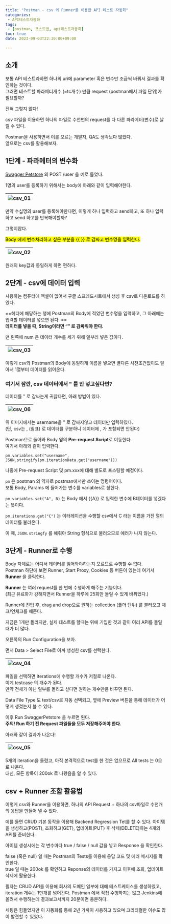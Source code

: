 ```yaml
---
title: "Postman - csv 와 Runner를 이용한 API 테스트 자동화"
categories:
 - API테스트자동화
tags:
 - [postman, 포스트맨, api테스트자동화]
toc: true
date: 2023-09-03T22:30:00+09:00

---
```


<h2 id="소개">소개</h2>
<p>보통 API 테스트라하면 하나의 uri에 parameter 혹은 변수만 조금씩 바꿔서 결과를 확인하는 것이다.<br>
그러면 테스트할 파라메터개수 (=tc개수) 만큼 request (postman에서 파일 단위)가 필요할까?</p>
<p>전혀 그렇지 않다!</p>
<p>csv 파일을 이용하면 하나의 파일로 수천번의 request를 다 다른 파라메터(변수)로 날릴 수 있다.</p>
<p>Postman을 사용하면서 이를 모르는 개발자, QA도 생각보다 많았다.<br>
앞으로는 csv를 활용해보자.</p>
<h2 id="단계---파라메터의-변수화">1단계 - 파라메터의 변수화</h2>
<p><a href="https://petstore.swagger.io/#/">Swagger Petstore</a> 의 POST /user 을 예로 들었다.</p>
<p>1명의 user를 등록하기 위해서는 body에 아래와 같이 입력해야한다.</p>

<table>
<thead>
<tr>
<th><img src="/assets/images/postman_csv_01.png" alt="csv_01"></th>
</tr>
</thead>
<tbody></tbody>
</table><p>만약 수십명의 user를 등록해야한다면, 이렇게 하나 입력하고 send하고, 또 하나 입력하고 send 하고를 반복해야할까?</p>
<p>그렇지않다.</p>
<p><mark>Body 에서 변수처리하고 싶은 부분을 {{  }} 로 감싸고 변수명을 입력한다.</mark></p>

<table>
<thead>
<tr>
<th><img src="/assets/images/postman_csv_02.png" alt="csv_02"></th>
</tr>
</thead>
<tbody></tbody>
</table><p>원래의 key값과 동일하게 하면 편하다.</p>
<h2 id="단계---csv에-데이터-입력">2단계 - csv에 데이터 입력</h2>
<p>사용하는 컴퓨터에 엑셀이 없어서 구글 스프레드시트에서 생성 후 csv로 다운로드를 하였다.</p>
<p>==헤더에 해당하는 행에 Postman의 Body에 적었던 변수명을 입력하고, 그 아래에는 입력할 데이터를 넣으면 된다. ==<br>
<strong>데이터를 넣을 때, String이라면 “” 로 감싸줘야 한다.</strong></p>
<p>맨 왼쪽에 num 은 데이터 개수를 세기 위해 일부러 넣은 값이다.</p>

<table>
<thead>
<tr>
<th><img src="/assets/images/postman_csv_03.png" alt="csv_03"></th>
</tr>
</thead>
<tbody></tbody>
</table><p>이렇게 csv와 Postman의 Body에 동일하게 이름을 넣으면 별다른 사전조건없이도 알아서 1열부터 데이터를 읽어온다.</p>
<h3 id="여기서-잠깐-csv-데이터에서--를-안-넣고싶다면"><strong>여기서 잠깐, csv 데이터에서 " 를 안 넣고싶다면?</strong></h3>
<p>데이터를  " 로 감싸는게 귀찮다면, 아래 방법이 있다.</p>

<table>
<thead>
<tr>
<th><img src="/assets/images/postman_csv_06.png" alt="csv_06"></th>
</tr>
</thead>
<tbody></tbody>
</table><p>위 이미지에서는 username을 " 로 감싸지않고 데이터만 입력하였다.<br>
(단, csv는 , (쉼표) 로 데이터를 구분하니 데이터에 , 가 포함되면 안된다)</p>
<p>Postman으로 돌아와 Body 옆의 <strong>Pre-request Script</strong>로 이동한다.<br>
여기서 아래와 같이 입력한다.</p>
<pre><code>pm.variables.set("username", JSON.stringify(pm.iterationData.get("username")))
</code></pre>
<p>나중에 Pre-request Script 및 pm.xxx에 대해 별도로 포스팅할 예정이다.</p>
<p><code>pm</code> 은 postman 의 약자로 postman에서만 쓰이는 명령어이다.<br>
보통 Body, Params 에 들어가는 변수를 variables로 칭한다.</p>
<p><code>pm.variables.set("A", B)</code> 는 Body 에서 {{A}} 로 입력한 변수에 B데이터를 넣겠다는 뜻이다.</p>
<p><code>pm.iterations.get("C")</code> 는 이터레이션을 수행할 csv에서 C 라는 이름을 가진 열의 데이터를 불러온다.</p>
<p>이 때, <code>JSON.stringfy</code> 를 해줘야 String 형식으로 불러오므로 에러가 나지 않는다.</p>
<h2 id="단계---runner로-수행">3단계 - Runner로 수행</h2>
<p>Body 자체로는 어디서 데이터를 읽어와야하는지 모르므로 수행할 수 없다.<br>
Postman 하단에 보면 Runner, Start Proxy, Cookies 등 버튼이 있는데 여기서 <strong>Runner</strong> 을 클릭한다.</p>
<p><strong>Runner</strong> 는 여러 request를 한 번에 수행하게 해주는 기능이다.<br>
(최근 유료화가 강해지면서 Runner을 하루에 25회만 돌릴 수 있게 바뀌었다.)</p>
<p>Runner에 진입 후, drag and drop으로 원하는 collection (폴더 단위) 를 불러오고 체크/언체크를 해준다.</p>
<p>지금은 1개만 돌리지만, 실제 테스트를 할때는 위에 기입한 것과 같이 여러 API를 돌릴때가 더 많다.</p>
<p>오른쪽의 Run Configuration을 보자.</p>
<p>먼저 Data &gt; Select File로 아까 생성한 csv를 선택한다.</p>

<table>
<thead>
<tr>
<th><img src="/assets/images/postman_csv_04.png" alt="csv_04"></th>
</tr>
</thead>
<tbody></tbody>
</table><p>파일을 선택하면 Iterations에 수행할 개수가 저절로 나온다.<br>
이게 testcase 의 개수가 된다.<br>
만약 전체가 아닌 일부를 돌리고 싶다면 원하는 개수만큼 바꾸면 된다.</p>
<p>Data File Type 도 text/csv로 자동 선택되고, 옆에 Preview 버튼을 통해 데이터가 어떻게 생겼는지 볼 수 있다.</p>
<p>이후 Run SwaggerPetstore 을 누르면 된다.<br>
<strong>주의! Run 하기 전 Request 파일들을 모두 저장해주어야 한다.</strong></p>
<p>아래와 같이 결과가 나온다!</p>

<table>
<thead>
<tr>
<th><img src="/assets/images/postman_csv_05.png" alt="csv_05"></th>
</tr>
</thead>
<tbody></tbody>
</table><p>5개의 iteration을 돌렸고, 아직 본격적으로 test를 한 것은 없으므로 All tests 는 0으로 나온다.<br>
대신, 모든 항목이 200ok 로 나왔음을 알 수 있다.</p>
<h2 id="csv--runner-조합-활용법">csv + Runner 조합 활용법</h2>
<p>이렇게 csv와 Runner을 이용하면, 하나의 API Request + 하나의 csv파일로 수천개의 응답을 만들어 낼 수 있다.</p>
<p>예를 들면 CRUD 기본 동작을 이용해 Backend Regression Tet를 할 수 있다.  아이템을 생성하고(POST), 조회하고(GET), 업데이트(PUT) 후 삭제(DELETE)하는 4개의 API를 준비한다.</p>
<p>아이템 생성시에는 각 변수마다 true / false / null 값을 넣고 Response 을 확인한다.</p>
<p>false (혹은 null) 일 때는 Postman의 Tests를 이용해 응답 코드 및 에러 메시지를 확인한다.<br>
true 일 때는 200ok 를 확인하고 Reponse의 데이터를 가지고 이후에 조회, 업데이트 삭제에 활용한다.</p>
<p>필자는 CRUD API를 이용해 회사의 도메인 일부에 대해 테스트케이스를 생성하였고, iteration 개수는 1만개를 넘어간다. Postman 에서 직접 수행하지는 않고 Jenkins에 올려서 수행하는데 결과보고서까지 20분이면 충분하다.</p>
<p>세팅은 힘들었지만 이 자동화를 통해 2년 가까이 사용하고 있으며 크리티컬한 이슈도 많이 발견할 수 있었다.</p>

